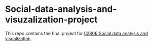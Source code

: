 # Social-data-analysis-and-visuzalization-project

This repo contains the final project for [02806 Social data analysis and visualization](http://www.kurser.dtu.dk/02806.aspx?menulanguage=en-GB). 
